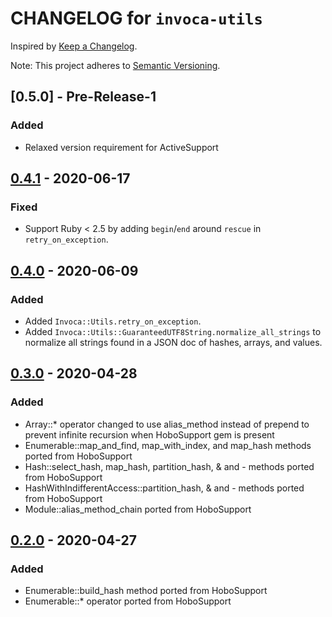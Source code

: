 # CHANGELOG for `invoca-utils`

Inspired by [Keep a Changelog](https://keepachangelog.com/en/1.0.0/).

Note: This project adheres to [Semantic Versioning](https://semver.org/spec/v2.0.0.html).

## [0.5.0] - Pre-Release-1
### Added
- Relaxed version requirement for ActiveSupport 

## [0.4.1] - 2020-06-17
### Fixed
- Support Ruby < 2.5 by adding `begin`/`end` around `rescue` in `retry_on_exception`. 

## [0.4.0] - 2020-06-09
### Added
- Added `Invoca::Utils.retry_on_exception`.
- Added `Invoca::Utils::GuaranteedUTF8String.normalize_all_strings` to normalize
  all strings found in a JSON doc of hashes, arrays, and values.

## [0.3.0] - 2020-04-28
### Added
- Array::* operator changed to use alias_method instead of prepend to prevent infinite recursion when HoboSupport gem is present
- Enumerable::map_and_find, map_with_index, and map_hash methods ported from HoboSupport
- Hash::select_hash, map_hash, partition_hash, & and - methods ported from HoboSupport
- HashWithIndifferentAccess::partition_hash, & and - methods ported from HoboSupport
- Module::alias_method_chain ported from HoboSupport

## [0.2.0] - 2020-04-27
### Added
- Enumerable::build_hash method ported from HoboSupport
- Enumerable::* operator ported from HoboSupport

[0.5.0.pre.1]: https://github.com/Invoca/invoca-utils/compare/v0.4.1...v0.5.0.pre.1
[0.4.1]: https://github.com/Invoca/invoca-utils/compare/v0.4.0...v0.4.1
[0.4.0]: https://github.com/Invoca/invoca-utils/compare/v0.3.0...v0.4.0
[0.3.0]: https://github.com/Invoca/invoca-utils/compare/v0.2.0...v0.3.0
[0.2.0]: https://github.com/Invoca/invoca-utils/compare/v0.1.1...v0.2.0
